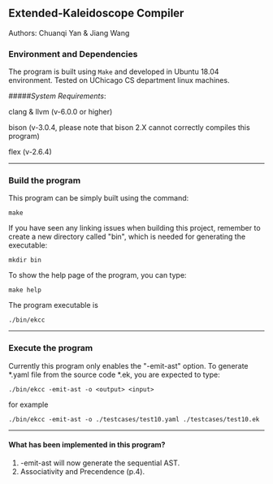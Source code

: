 ## Extended-Kaleidoscope Compiler
Authors: Chuanqi Yan & Jiang Wang

### Environment and Dependencies
The program is built using `Make` and developed in Ubuntu 18.04 environment. Tested on UChicago CS department linux machines.

#####*System Requirements*:

clang & llvm (v-6.0.0 or higher)

bison (v-3.0.4, please note that bison 2.X cannot correctly compiles this program)

flex (v-2.6.4)

---
### Build the program
This program can be simply built using the command:

```
make
```

If you have seen any linking issues when building this project, remember to create a new directory called "bin", which is needed for generating the executable:

```
mkdir bin
```

To show the help page of the program, you can type:

```
make help
```

The program executable is

```
./bin/ekcc
```

---
### Execute the program
Currently this program only enables the "-emit-ast" option. To generate *.yaml file from the source code *.ek, you are expected to type:

```
./bin/ekcc -emit-ast -o <output> <input>
```

for example

```
./bin/ekcc -emit-ast -o ./testcases/test10.yaml ./testcases/test10.ek
```

---
#### What has been implemented in this program?
1. -emit-ast will now generate the sequential AST.
2. Associativity and Precendence (p.4).


